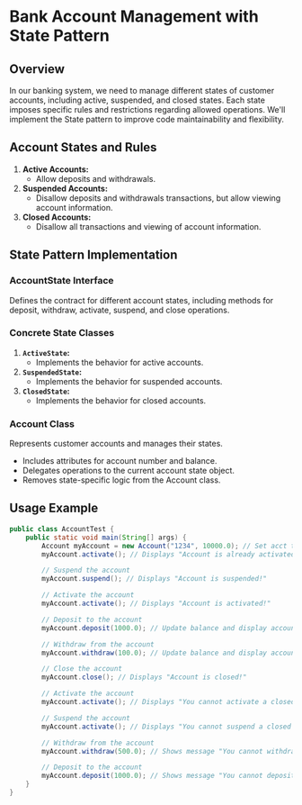 # Bank Account Management with State Pattern

## Overview

In our banking system, we need to manage different states of customer accounts, including active, suspended, and closed states. Each state imposes specific rules and restrictions regarding allowed operations. We'll implement the State pattern to improve code maintainability and flexibility.

## Account States and Rules

1. **Active Accounts:**
   - Allow deposits and withdrawals.
2. **Suspended Accounts:**
   - Disallow deposits and withdrawals transactions, but allow viewing account information.
3. **Closed Accounts:**
   - Disallow all transactions and viewing of account information.

## State Pattern Implementation

### AccountState Interface

Defines the contract for different account states, including methods for deposit, withdraw, activate, suspend, and close operations.

### Concrete State Classes

1. **`ActiveState`:**
   - Implements the behavior for active accounts.
2. **`SuspendedState`:**
   - Implements the behavior for suspended accounts.
3. **`ClosedState`:**
   - Implements the behavior for closed accounts.

### Account Class

Represents customer accounts and manages their states.
- Includes attributes for account number and balance.
- Delegates operations to the current account state object.
- Removes state-specific logic from the Account class.

## Usage Example

```java
public class AccountTest {
    public static void main(String[] args) {
        Account myAccount = new Account("1234", 10000.0); // Set acct to active state
        myAccount.activate(); // Displays "Account is already activated!"

        // Suspend the account
        myAccount.suspend(); // Displays "Account is suspended!"

        // Activate the account
        myAccount.activate(); // Displays "Account is activated!"

        // Deposit to the account
        myAccount.deposit(1000.0); // Update balance and display account number and current balance

        // Withdraw from the account
        myAccount.withdraw(100.0); // Update balance and display account number and current balance

        // Close the account
        myAccount.close(); // Displays "Account is closed!"

        // Activate the account
        myAccount.activate(); // Displays "You cannot activate a closed account!"

        // Suspend the account
        myAccount.activate(); // Displays "You cannot suspend a closed account!"

        // Withdraw from the account
        myAccount.withdraw(500.0); // Shows message "You cannot withdraw on a closed account!" and displays current balance and account number

        // Deposit to the account
        myAccount.deposit(1000.0); // Shows message "You cannot deposit on a closed account!" and displays current balance and account number
    }
}
